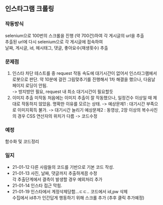 ## 인스타그램 크롤링

### 작동방식
selenium으로 100번의 스크롤을 진행 (약 700건)하여 각 게시글의 url을 추출  
추출된 url에 다시 selenium으로 각 게시글에 접속하여  
날짜, 게시글, id, 헤시태그, 댓글, 좋아요수(재생횟수) 추출  

### 문제점
1. 인스타 차단
테스트를 중 request 작동 속도에 대기시간이 없어서 인스타그램에서 로봇으로 판단. 
약 10분에 걸린 그림맞추기를 진행해서 1차 해결을 했으나, 다음날 페이지 로딩이 안됨.  
-> 방지방안 필요, request 내 최소 대기시간이 필요할듯  
2. 이미지 추출 미작동
처음에는 이미지 추출이 잘 작동했으나, 일정건수 이상일 때 제대로 작동하지 않았음.
명확한 이유를 모르는 상태. 
-> 예상문제1 : 대기시간 부족으로 이미지획득 불가. -> 대기시간 늘리기
   예상문제2 : 동영상, 2장 이상의 복수사진의 경우 CSS 연산자의 위치가 다름 -> 코드수정

### 예정
함수화 및 코드정리


### 일지
* 21-01-12 
다른 사람들의 코드를 기반으로 기본 코드 작성.
* 21-01-13
사진, 날짜, 댓글까지 추출하게끔 수정  
각 추출단계에서 결측이 발생할 경우 예외처리 추가
* 21-01-14
인스타 접근 막힘.
* 21-01-19
인스타에서 계정삭제당함...ㄷㄷ..
코드에서 id,pw 삭제  
수집에서 id추가
인간답게 행동하기 위해 스크롤 추가 (추후 클릭 추가예정)
